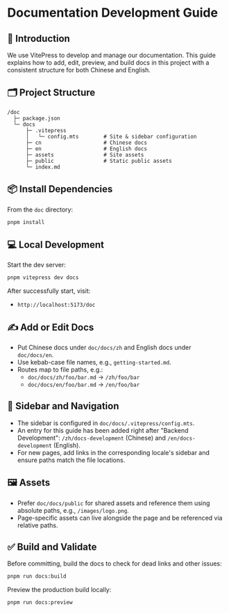 # Documentation Development Guide

## 📘 Introduction
We use VitePress to develop and manage our documentation. This guide explains how to add, edit, preview, and build docs in this project with a consistent structure for both Chinese and English.

## 🗂️ Project Structure
```text
/doc
  ├─ package.json
  └─ docs
      ├─ .vitepress
      │   └─ config.mts        # Site & sidebar configuration
      ├─ cn                    # Chinese docs
      ├─ en                    # English docs
      ├─ assets                # Site assets
      ├─ public                # Static public assets
      └─ index.md
```

## 📦 Install Dependencies
From the `doc` directory:

```bash
pnpm install
```

## 💻 Local Development
Start the dev server:

```bash
pnpm vitepress dev docs
```

After successfully start, visit:

- `http://localhost:5173/doc`

## ✍️ Add or Edit Docs
- Put Chinese docs under `doc/docs/zh` and English docs under `doc/docs/en`.
- Use kebab-case file names, e.g., `getting-started.md`.
- Routes map to file paths, e.g.:
  - `doc/docs/zh/foo/bar.md` → `/zh/foo/bar`
  - `doc/docs/en/foo/bar.md` → `/en/foo/bar`

## 🧭 Sidebar and Navigation
- The sidebar is configured in `doc/docs/.vitepress/config.mts`.
- An entry for this guide has been added right after "Backend Development": `/zh/docs-development` (Chinese) and `/en/docs-development` (English).
- For new pages, add links in the corresponding locale's sidebar and ensure paths match the file locations.

## 🖼️ Assets
- Prefer `doc/docs/public` for shared assets and reference them using absolute paths, e.g., `/images/logo.png`.
- Page-specific assets can live alongside the page and be referenced via relative paths.

## ✅ Build and Validate
Before committing, build the docs to check for dead links and other issues:

```bash
pnpm run docs:build
```

Preview the production build locally:

```bash
pnpm run docs:preview
```
